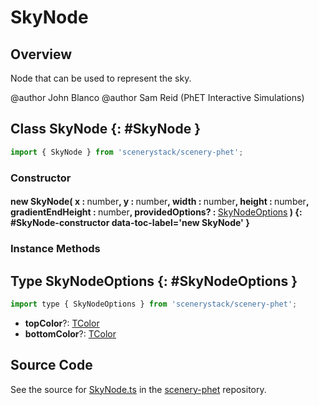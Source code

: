 # SkyNode

## Overview

Node that can be used to represent the sky.

@author John Blanco
@author Sam Reid (PhET Interactive Simulations)

## Class SkyNode {: #SkyNode }


```js
import { SkyNode } from 'scenerystack/scenery-phet';
```
### Constructor

#### new SkyNode( x : <span style="font-weight: 400;"><span style="color: hsla(calc(var(--md-hue) + 180deg),80%,40%,1);">number</span></span>, y : <span style="font-weight: 400;"><span style="color: hsla(calc(var(--md-hue) + 180deg),80%,40%,1);">number</span></span>, width : <span style="font-weight: 400;"><span style="color: hsla(calc(var(--md-hue) + 180deg),80%,40%,1);">number</span></span>, height : <span style="font-weight: 400;"><span style="color: hsla(calc(var(--md-hue) + 180deg),80%,40%,1);">number</span></span>, gradientEndHeight : <span style="font-weight: 400;"><span style="color: hsla(calc(var(--md-hue) + 180deg),80%,40%,1);">number</span></span>, providedOptions? : <span style="font-weight: 400;">[SkyNodeOptions](../scenery-phet/SkyNode.md#SkyNodeOptions)</span> ) {: #SkyNode-constructor data-toc-label='new SkyNode' }

### Instance Methods





## Type SkyNodeOptions {: #SkyNodeOptions }


```js
import type { SkyNodeOptions } from 'scenerystack/scenery-phet';
```


- **topColor**?: [TColor](../scenery/TColor.md)
- **bottomColor**?: [TColor](../scenery/TColor.md)




## Source Code

See the source for [SkyNode.ts](https://github.com/phetsims/scenery-phet/blob/main/js/SkyNode.ts) in the [scenery-phet](https://github.com/phetsims/scenery-phet) repository.
